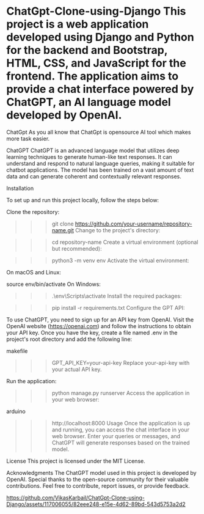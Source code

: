 # ChatGpt-Clone-using-Django This project is a web application developed using Django and Python for the backend and Bootstrap, HTML, CSS, and JavaScript for the frontend. The application aims to provide a chat interface powered by ChatGPT, an AI language model developed by OpenAI.
ChatGpt
As you all know that ChatGpt is opensource AI tool which makes more task easier.
 
ChatGPT
ChatGPT is an advanced language model that utilizes deep learning techniques to generate human-like text responses. It can understand and respond to natural language queries, making it suitable for chatbot applications. The model has been trained on a vast amount of text data and can generate coherent and contextually relevant responses.


Installation

To set up and run this project locally, follow the steps below:

Clone the repository:



>>>git clone https://github.com/your-username/repository-name.git
Change to the project's directory:


>>>cd repository-name
Create a virtual environment (optional but recommended):



>>>python3 -m venv env
Activate the virtual environment:

On macOS and Linux:



source env/bin/activate
On Windows:



>>>.\env\Scripts\activate
Install the required packages:

>>>pip install -r requirements.txt
Configure the GPT API:

To use ChatGPT, you need to sign up for an API key from OpenAI. Visit the OpenAI website (https://openai.com) and follow the instructions to obtain your API key. Once you have the key, create a file named .env in the project's root directory and add the following line:

makefile

>>>GPT_API_KEY=your-api-key
Replace your-api-key with your actual API key.

Run the application:

>>>python manage.py runserver
Access the application in your web browser:

arduino

>>>http://localhost:8000
Usage
Once the application is up and running, you can access the chat interface in your web browser. Enter your queries or messages, and ChatGPT will generate responses based on the trained model.

License
This project is licensed under the MIT License.

Acknowledgments
The ChatGPT model used in this project is developed by OpenAI.
Special thanks to the open-source community for their valuable contributions.
Feel free to contribute, report issues, or provide feedback.


https://github.com/VikasKarbail/ChatGpt-Clone-using-Django/assets/117006055/82eee248-e15e-4d62-89bd-543d5753a2d2

